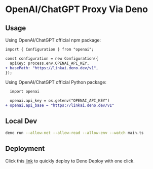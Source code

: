 # OpenAI/ChatGPT Proxy Via Deno

## Usage

Using OpenAI/ChatGPT official npm package:

```diff
import { Configuration } from "openai";

const configuration = new Configuration({
  apiKey: process.env.OPENAI_API_KEY,
+ basePath: "https://linkai.deno.dev/v1",
});
```

Using OpenAI/ChatGPT official Python package:

```diff
  import openai

  openai.api_key = os.getenv("OPENAI_API_KEY")
+ openai.api_base = "https://linkai.deno.dev/v1"
```

## Local Dev

```bash
deno run --allow-net --allow-read --allow-env --watch main.ts
```

## Deployment
Click this [link][1] to quickly deploy to Deno Deploy with one click.

[1]: https://dash.deno.com/new?url=https://raw.githubusercontent.com/gptea-ai/link-to-openai/main/main.ts